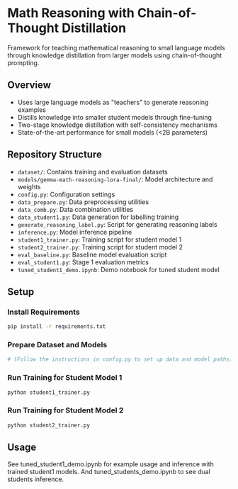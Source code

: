 # Math Reasoning with Chain-of-Thought Distillation

Framework for teaching mathematical reasoning to small language models through knowledge distillation from larger models using chain-of-thought prompting.

## Overview
- Uses large language models as "teachers" to generate reasoning examples
- Distills knowledge into smaller student models through fine-tuning
- Two-stage knowledge distillation with self-consistency mechanisms
- State-of-the-art performance for small models (<2B parameters)

## Repository Structure

- `dataset/`: Contains training and evaluation datasets
- `models/gemma-math-reasoning-lora-final/`: Model architecture and weights
- `config.py`: Configuration settings
- `data_prepare.py`: Data preprocessing utilities
- `data_comb.py`: Data combination utilities
- `data_student1.py`: Data generation for labelling training
- `generate_reasoning_label.py`: Script for generating reasoning labels
- `inference.py`: Model inference pipeline
- `student1_trainer.py`: Training script for student model 1 
- `student2_trainer.py`: Training script for student model 2
- `eval_baseline.py`: Baseline model evaluation script
- `eval_student1.py`: Stage 1 evaluation metrics
- `tuned_student1_demo.ipynb`: Demo notebook for tuned student model

## Setup
### Install Requirements
```bash
pip install -r requirements.txt
```
### Prepare Dataset and Models
```bash
# (Follow the instructions in config.py to set up data and model paths)
```
### Run Training for Student Model 1
```bash
python student1_trainer.py
```
### Run Training for Student Model 2
```bash
python student2_trainer.py
```


## Usage
See tuned_student1_demo.ipynb for example usage and inference with trained student1 models. And tuned_students_demo.ipynb to see dual students inference.

